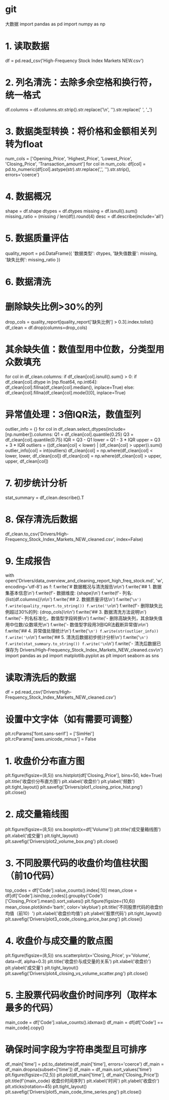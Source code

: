 # git
大数据
import pandas as pd
import numpy as np

# 1. 读取数据
df = pd.read_csv('High-Frequency Stock Index Markets NEW.csv')

# 2. 列名清洗：去除多余空格和换行符，统一格式
df.columns = df.columns.str.strip().str.replace('\n', '').str.replace(' ', '_')

# 3. 数据类型转换：将价格和金额相关列转为float
num_cols = ['Opening_Price', 'Highest_Price', 'Lowest_Price', 'Closing_Price', 'Transaction_amount']
for col in num_cols:
    df[col] = pd.to_numeric(df[col].astype(str).str.replace(',', '').str.strip(), errors='coerce')

# 4. 数据概况
shape = df.shape
dtypes = df.dtypes
missing = df.isnull().sum()
missing_ratio = (missing / len(df)).round(4)
desc = df.describe(include='all')

# 5. 数据质量评估
quality_report = pd.DataFrame({
    '数据类型': dtypes,
    '缺失值数量': missing,
    '缺失比例': missing_ratio
})

# 6. 数据清洗
# 删除缺失比例>30%的列
drop_cols = quality_report[quality_report['缺失比例'] > 0.3].index.tolist()
df_clean = df.drop(columns=drop_cols)

# 其余缺失值：数值型用中位数，分类型用众数填充
for col in df_clean.columns:
    if df_clean[col].isnull().sum() > 0:
        if df_clean[col].dtype in [np.float64, np.int64]:
            df_clean[col].fillna(df_clean[col].median(), inplace=True)
        else:
            df_clean[col].fillna(df_clean[col].mode()[0], inplace=True)

# 异常值处理：3倍IQR法，数值型列
outlier_info = {}
for col in df_clean.select_dtypes(include=[np.number]).columns:
    Q1 = df_clean[col].quantile(0.25)
    Q3 = df_clean[col].quantile(0.75)
    IQR = Q3 - Q1
    lower = Q1 - 3 * IQR
    upper = Q3 + 3 * IQR
    outliers = ((df_clean[col] < lower) | (df_clean[col] > upper)).sum()
    outlier_info[col] = int(outliers)
    df_clean[col] = np.where(df_clean[col] < lower, lower, df_clean[col])
    df_clean[col] = np.where(df_clean[col] > upper, upper, df_clean[col])

# 7. 初步统计分析
stat_summary = df_clean.describe().T

# 8. 保存清洗后数据
df_clean.to_csv('Drivers/High-Frequency_Stock_Index_Markets_NEW_cleaned.csv', index=False)

# 9. 生成报告
with open('Drivers/data_overview_and_cleaning_report_high_freq_stock.md', 'w', encoding='utf-8') as f:
    f.write('# 数据概况与清洗报告\n\n')
    f.write('## 1. 数据集基本信息\n')
    f.write(f'- 数据维度: {shape}\n')
    f.write(f'- 列名: {list(df.columns)}\n\n')
    f.write('## 2. 数据质量评估\n')
    f.write('```\n')
    f.write(quality_report.to_string())
    f.write('\n```\n')
    f.write(f'- 删除缺失比例超过30%的列: {drop_cols}\n\n')
    f.write('## 3. 数据清洗方法说明\n')
    f.write('- 列名标准化，数值型字段转换\n')
    f.write('- 删除高缺失列，其余缺失值用中位数/众数填充\n')
    f.write('- 数值型字段用3倍IQR法截断异常值\n\n')
    f.write('## 4. 异常值处理统计\n')
    f.write('```\n')
    f.write(str(outlier_info))
    f.write('\n```\n')
    f.write('## 5. 清洗后数据初步统计分析\n')
    f.write('```\n')
    f.write(stat_summary.to_string())
    f.write('\n```\n')
    f.write('- 清洗后数据已保存为 Drivers/High-Frequency_Stock_Index_Markets_NEW_cleaned.csv\n')
    import pandas as pd
import matplotlib.pyplot as plt
import seaborn as sns

# 读取清洗后的数据
df = pd.read_csv('Drivers/High-Frequency_Stock_Index_Markets_NEW_cleaned.csv')

# 设置中文字体（如有需要可调整）
plt.rcParams['font.sans-serif'] = ['SimHei']
plt.rcParams['axes.unicode_minus'] = False

# 1. 收盘价分布直方图
plt.figure(figsize=(8,5))
sns.histplot(df['Closing_Price'], bins=50, kde=True)
plt.title('收盘价分布直方图')
plt.xlabel('收盘价')
plt.ylabel('频数')
plt.tight_layout()
plt.savefig('Drivers/plot1_closing_price_hist.png')
plt.close()

# 2. 成交量箱线图
plt.figure(figsize=(8,5))
sns.boxplot(x=df['Volume'])
plt.title('成交量箱线图')
plt.xlabel('成交量')
plt.tight_layout()
plt.savefig('Drivers/plot2_volume_box.png')
plt.close()

# 3. 不同股票代码的收盘价均值柱状图（前10代码）
top_codes = df['Code'].value_counts().index[:10]
mean_close = df[df['Code'].isin(top_codes)].groupby('Code')['Closing_Price'].mean().sort_values()
plt.figure(figsize=(10,6))
mean_close.plot(kind='barh', color='skyblue')
plt.title('不同股票代码的收盘价均值（前10）')
plt.xlabel('收盘价均值')
plt.ylabel('股票代码')
plt.tight_layout()
plt.savefig('Drivers/plot3_code_closing_price_bar.png')
plt.close()

# 4. 收盘价与成交量的散点图
plt.figure(figsize=(8,5))
sns.scatterplot(x='Closing_Price', y='Volume', data=df, alpha=0.3)
plt.title('收盘价与成交量的关系')
plt.xlabel('收盘价')
plt.ylabel('成交量')
plt.tight_layout()
plt.savefig('Drivers/plot4_closing_vs_volume_scatter.png')
plt.close()

# 5. 主股票代码收盘价时间序列（取样本最多的代码）
main_code = df['Code'].value_counts().idxmax()
df_main = df[df['Code'] == main_code].copy()
# 确保时间字段为字符串类型且可排序
df_main['time'] = pd.to_datetime(df_main['time'], errors='coerce')
df_main = df_main.dropna(subset=['time'])
df_main = df_main.sort_values('time')
plt.figure(figsize=(12,5))
plt.plot(df_main['time'], df_main['Closing_Price'])
plt.title(f'{main_code} 收盘价时间序列')
plt.xlabel('时间')
plt.ylabel('收盘价')
plt.xticks(rotation=45)
plt.tight_layout()
plt.savefig('Drivers/plot5_main_code_time_series.png')
plt.close()
